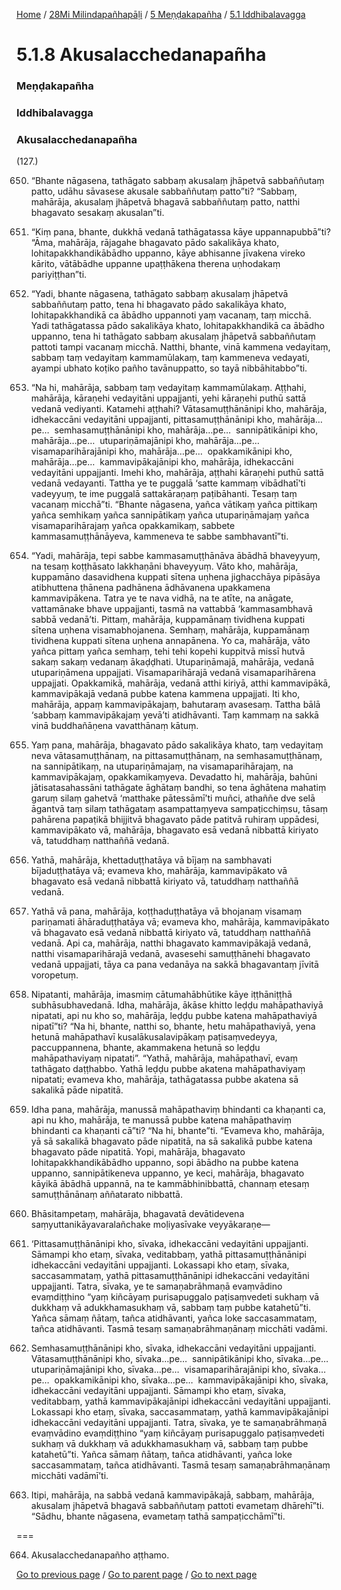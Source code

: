 
[Home](/) / [28Mi Milindapañhapāḷi](/tipitaka/28Mi.md) / [5 Meṇḍakapañha](/tipitaka/28Mi/5.md) / [5.1 Iddhibalavagga](/tipitaka/28Mi/5/5.1.md)

# 5.1.8 Akusalacchedanapañha

### Meṇḍakapañha

### Iddhibalavagga

### Akusalacchedanapañha

(127.)

650. “Bhante nāgasena, tathāgato sabbaṃ akusalaṃ jhāpetvā sabbaññutaṃ patto, udāhu sāvasese akusale sabbaññutaṃ patto”ti? “Sabbaṃ, mahārāja, akusalaṃ jhāpetvā bhagavā sabbaññutaṃ patto, natthi bhagavato sesakaṃ akusalan”ti.

651. “Kiṃ pana, bhante, dukkhā vedanā tathāgatassa kāye uppannapubbā”ti? “Āma, mahārāja, rājagahe bhagavato pādo sakalikāya khato, lohitapakkhandikābādho uppanno, kāye abhisanne jīvakena vireko kārito, vātābādhe uppanne upaṭṭhākena therena uṇhodakaṃ pariyiṭṭhan”ti.

652. “Yadi, bhante nāgasena, tathāgato sabbaṃ akusalaṃ jhāpetvā sabbaññutaṃ patto, tena hi bhagavato pādo sakalikāya khato, lohitapakkhandikā ca ābādho uppannoti yaṃ vacanaṃ, taṃ micchā. Yadi tathāgatassa pādo sakalikāya khato, lohitapakkhandikā ca ābādho uppanno, tena hi tathāgato sabbaṃ akusalaṃ jhāpetvā sabbaññutaṃ pattoti tampi vacanaṃ micchā. Natthi, bhante, vinā kammena vedayitaṃ, sabbaṃ taṃ vedayitaṃ kammamūlakaṃ, taṃ kammeneva vedayati, ayampi ubhato koṭiko pañho tavānuppatto, so tayā nibbāhitabbo”ti.

653. “Na hi, mahārāja, sabbaṃ taṃ vedayitaṃ kammamūlakaṃ. Aṭṭhahi, mahārāja, kāraṇehi vedayitāni uppajjanti, yehi kāraṇehi puthū sattā vedanā vediyanti. Katamehi aṭṭhahi? Vātasamuṭṭhānānipi kho, mahārāja, idhekaccāni vedayitāni uppajjanti, pittasamuṭṭhānānipi kho, mahārāja…pe…  semhasamuṭṭhānānipi kho, mahārāja…pe…  sannipātikānipi kho, mahārāja…pe…  utupariṇāmajānipi kho, mahārāja…pe…  visamaparihārajānipi kho, mahārāja…pe…  opakkamikānipi kho, mahārāja…pe…  kammavipākajānipi kho, mahārāja, idhekaccāni vedayitāni uppajjanti. Imehi kho, mahārāja, aṭṭhahi kāraṇehi puthū sattā vedanā vedayanti. Tattha ye te puggalā ‘satte kammaṃ vibādhatī’ti vadeyyuṃ, te ime puggalā sattakāraṇaṃ paṭibāhanti. Tesaṃ taṃ vacanaṃ micchā”ti. “Bhante nāgasena, yañca vātikaṃ yañca pittikaṃ yañca semhikaṃ yañca sannipātikaṃ yañca utupariṇāmajaṃ yañca visamaparihārajaṃ yañca opakkamikaṃ, sabbete kammasamuṭṭhānāyeva, kammeneva te sabbe sambhavantī”ti.

654. “Yadi, mahārāja, tepi sabbe kammasamuṭṭhānāva ābādhā bhaveyyuṃ, na tesaṃ koṭṭhāsato lakkhaṇāni bhaveyyuṃ. Vāto kho, mahārāja, kuppamāno dasavidhena kuppati sītena uṇhena jighacchāya pipāsāya atibhuttena ṭhānena padhānena ādhāvanena upakkamena kammavipākena. Tatra ye te nava vidhā, na te atīte, na anāgate, vattamānake bhave uppajjanti, tasmā na vattabbā ‘kammasambhavā sabbā vedanā’ti. Pittaṃ, mahārāja, kuppamānaṃ tividhena kuppati sītena uṇhena visamabhojanena. Semhaṃ, mahārāja, kuppamānaṃ tividhena kuppati sītena uṇhena annapānena. Yo ca, mahārāja, vāto yañca pittaṃ yañca semhaṃ, tehi tehi kopehi kuppitvā missī hutvā sakaṃ sakaṃ vedanaṃ ākaḍḍhati. Utupariṇāmajā, mahārāja, vedanā utupariṇāmena uppajjati. Visamaparihārajā vedanā visamaparihārena uppajjati. Opakkamikā, mahārāja, vedanā atthi kiriyā, atthi kammavipākā, kammavipākajā vedanā pubbe katena kammena uppajjati. Iti kho, mahārāja, appaṃ kammavipākajaṃ, bahutaraṃ avasesaṃ. Tattha bālā ‘sabbaṃ kammavipākajaṃ yevā’ti atidhāvanti. Taṃ kammaṃ na sakkā vinā buddhañāṇena vavatthānaṃ kātuṃ.

655. Yaṃ pana, mahārāja, bhagavato pādo sakalikāya khato, taṃ vedayitaṃ neva vātasamuṭṭhānaṃ, na pittasamuṭṭhānaṃ, na semhasamuṭṭhānaṃ, na sannipātikaṃ, na utupariṇāmajaṃ, na visamaparihārajaṃ, na kammavipākajaṃ, opakkamikaṃyeva. Devadatto hi, mahārāja, bahūni jātisatasahassāni tathāgate āghātaṃ bandhi, so tena āghātena mahatiṃ garuṃ silaṃ gahetvā ‘matthake pātessāmī’ti muñci, athaññe dve selā āgantvā taṃ silaṃ tathāgataṃ asampattaṃyeva sampaṭicchiṃsu, tāsaṃ pahārena papaṭikā bhijjitvā bhagavato pāde patitvā ruhiraṃ uppādesi, kammavipākato vā, mahārāja, bhagavato esā vedanā nibbattā kiriyato vā, tatuddhaṃ natthaññā vedanā.

656. Yathā, mahārāja, khettaduṭṭhatāya vā bījaṃ na sambhavati bījaduṭṭhatāya vā; evameva kho, mahārāja, kammavipākato vā bhagavato esā vedanā nibbattā kiriyato vā, tatuddhaṃ natthaññā vedanā.

657. Yathā vā pana, mahārāja, koṭṭhaduṭṭhatāya vā bhojanaṃ visamaṃ pariṇamati āhāraduṭṭhatāya vā; evameva kho, mahārāja, kammavipākato vā bhagavato esā vedanā nibbattā kiriyato vā, tatuddhaṃ natthaññā vedanā. Api ca, mahārāja, natthi bhagavato kammavipākajā vedanā, natthi visamaparihārajā vedanā, avasesehi samuṭṭhānehi bhagavato vedanā uppajjati, tāya ca pana vedanāya na sakkā bhagavantaṃ jīvitā voropetuṃ.

658. Nipatanti, mahārāja, imasmiṃ cātumahābhūtike kāye iṭṭhāniṭṭhā subhāsubhavedanā. Idha, mahārāja, ākāse khitto leḍḍu mahāpathaviyā nipatati, api nu kho so, mahārāja, leḍḍu pubbe katena mahāpathaviyā nipatī”ti? “Na hi, bhante, natthi so, bhante, hetu mahāpathaviyā, yena hetunā mahāpathavī kusalākusalavipākaṃ paṭisaṃvedeyya, paccuppannena, bhante, akammakena hetunā so leḍḍu mahāpathaviyaṃ nipatati”. “Yathā, mahārāja, mahāpathavī, evaṃ tathāgato daṭṭhabbo. Yathā leḍḍu pubbe akatena mahāpathaviyaṃ nipatati; evameva kho, mahārāja, tathāgatassa pubbe akatena sā sakalikā pāde nipatitā.

659. Idha pana, mahārāja, manussā mahāpathaviṃ bhindanti ca khaṇanti ca, api nu kho, mahārāja, te manussā pubbe katena mahāpathaviṃ bhindanti ca khaṇanti cā”ti? “Na hi, bhante”ti. “Evameva kho, mahārāja, yā sā sakalikā bhagavato pāde nipatitā, na sā sakalikā pubbe katena bhagavato pāde nipatitā. Yopi, mahārāja, bhagavato lohitapakkhandikābādho uppanno, sopi ābādho na pubbe katena uppanno, sannipātikeneva uppanno, ye keci, mahārāja, bhagavato kāyikā ābādhā uppannā, na te kammābhinibbattā, channaṃ etesaṃ samuṭṭhānānaṃ aññatarato nibbattā.

660. Bhāsitampetaṃ, mahārāja, bhagavatā devātidevena saṃyuttanikāyavaralañchake moḷiyasīvake veyyākaraṇe—

661. ‘Pittasamuṭṭhānānipi kho, sīvaka, idhekaccāni vedayitāni uppajjanti. Sāmampi kho etaṃ, sīvaka, veditabbaṃ, yathā pittasamuṭṭhānānipi idhekaccāni vedayitāni uppajjanti. Lokassapi kho etaṃ, sīvaka, saccasammataṃ, yathā pittasamuṭṭhānānipi idhekaccāni vedayitāni uppajjanti. Tatra, sīvaka, ye te samaṇabrāhmaṇā evaṃvādino evaṃdiṭṭhino “yaṃ kiñcāyaṃ purisapuggalo paṭisaṃvedeti sukhaṃ vā dukkhaṃ vā adukkhamasukhaṃ vā, sabbaṃ taṃ pubbe katahetū”ti. Yañca sāmaṃ ñātaṃ, tañca atidhāvanti, yañca loke saccasammataṃ, tañca atidhāvanti. Tasmā tesaṃ samaṇabrāhmaṇānaṃ micchāti vadāmi.

662. Semhasamuṭṭhānānipi kho, sīvaka, idhekaccāni vedayitāni uppajjanti. Vātasamuṭṭhānānipi kho, sīvaka…pe…  sannipātikānipi kho, sīvaka…pe…  utupariṇāmajānipi kho, sīvaka…pe…  visamaparihārajānipi kho, sīvaka…pe…  opakkamikānipi kho, sīvaka…pe…  kammavipākajānipi kho, sīvaka, idhekaccāni vedayitāni uppajjanti. Sāmampi kho etaṃ, sīvaka, veditabbaṃ, yathā kammavipākajānipi idhekaccāni vedayitāni uppajjanti. Lokassapi kho etaṃ, sīvaka, saccasammataṃ, yathā kammavipākajānipi idhekaccāni vedayitāni uppajjanti. Tatra, sīvaka, ye te samaṇabrāhmaṇā evaṃvādino evaṃdiṭṭhino “yaṃ kiñcāyaṃ purisapuggalo paṭisaṃvedeti sukhaṃ vā dukkhaṃ vā adukkhamasukhaṃ vā, sabbaṃ taṃ pubbe katahetū”ti. Yañca sāmaṃ ñātaṃ, tañca atidhāvanti, yañca loke saccasammataṃ, tañca atidhāvanti. Tasmā tesaṃ samaṇabrāhmaṇānaṃ micchāti vadāmī’ti.

663. Itipi, mahārāja, na sabbā vedanā kammavipākajā, sabbaṃ, mahārāja, akusalaṃ jhāpetvā bhagavā sabbaññutaṃ pattoti evametaṃ dhārehī”ti. “Sādhu, bhante nāgasena, evametaṃ tathā sampaṭicchāmī”ti.

===

664. Akusalacchedanapañho aṭṭhamo.



[Go to previous page](/tipitaka/28Mi/5/5.1/5.1.7.md) / [Go to parent page](/tipitaka/28Mi/5/5.1.md) / [Go to next page](/tipitaka/28Mi/5/5.1/5.1.9.md)


